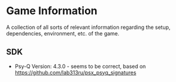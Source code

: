 # Game Information
A collection of all sorts of relevant information regarding the setup, dependencies, environment, etc. of the game.

## SDK

- Psy-Q Version: 4.3.0 - seems to be correct, based on https://github.com/lab313ru/psx_psyq_signatures

